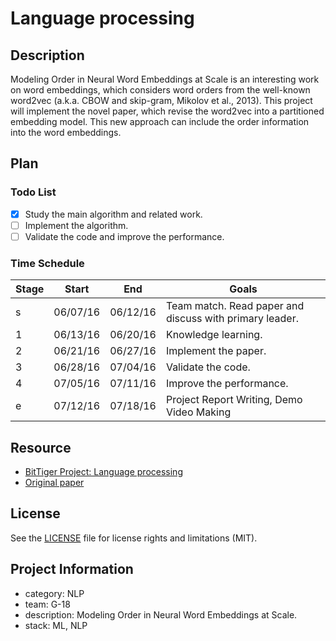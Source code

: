 # Language processing

## Description
Modeling Order in Neural Word Embeddings at Scale is an interesting work on word embeddings, which considers word orders from the well-known word2vec (a.k.a. CBOW and skip-gram, Mikolov et al., 2013). This project will implement the novel paper, which revise the word2vec into a partitioned embedding model. This new approach can include the order information into the word embeddings.

## Plan

### Todo List
- [x] Study the main algorithm and related work.
- [ ] Implement the algorithm.
- [ ] Validate the code and improve the performance.

### Time Schedule


| Stage | Start  | End | Goals |
| ------------- | ------------- | ------------- | ------------- |
| s | 06/07/16  | 06/12/16  | Team match. Read paper and discuss with primary leader. |
| 1 | 06/13/16  | 06/20/16  | Knowledge learning.  |
| 2 | 06/21/16  | 06/27/16  | Implement the paper. |
| 3 | 06/28/16  | 07/04/16  | Validate the code. |
| 4 | 07/05/16  | 07/11/16  | Improve the performance. | 
| e | 07/12/16  | 07/18/16  | Project Report Writing, Demo Video Making |

## Resource
- [BitTiger Project: Language processing](http://www.bittiger.io/microproject/3WHtbKbWFfNgk26Mx)
- [Original paper](http://jmlr.org/proceedings/papers/v37/trask15.pdf)

## License
See the [LICENSE](LICENSE.md) file for license rights and limitations (MIT).

## Project Information
- category: NLP
- team: G-18
- description: Modeling Order in Neural Word Embeddings at Scale.
- stack: ML, NLP
